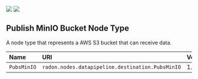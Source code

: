 ![](https://img.shields.io/badge/Status:-RELEASED-green)
![](https://img.shields.io/badge/%20-DEPLOYABLE-blueviolet)

## Publish MinIO Bucket Node Type

A node type that represents a AWS S3 bucket that can receive data.

| Name | URI | Version | Derived From |
|:---- |:--- |:------- |:------------ |
| `PubsMinIO` | `radon.nodes.datapipeline.destination.PubsMinIO` | 1.0.0 | `radon.nodes.datapipeline.destination.PublishRemote` |
